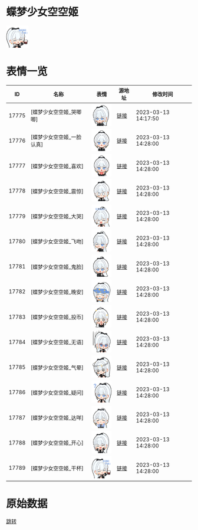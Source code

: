 # 蝶梦少女空空姬

<img src="./cover.png" height="60" alt="cover" />

# 表情一览

|ID|名称|表情|源地址|修改时间|
|----|----|----|----|----|
|17775|[蝶梦少女空空姬_哭唧唧]|<img src="./pic/017775_%5B蝶梦少女空空姬_哭唧唧%5D.png" height="60" alt="哭唧唧"/>|[链接](https://i0.hdslb.com/bfs/garb/da70728a9553a795edb920a96e085416457d3bb1.png)|2023-03-13 14:17:50|
|17776|[蝶梦少女空空姬_一脸认真]|<img src="./pic/017776_%5B蝶梦少女空空姬_一脸认真%5D.png" height="60" alt="一脸认真"/>|[链接](https://i0.hdslb.com/bfs/garb/04f5037a50147f87a8e5a1b28d680bed912732bb.png)|2023-03-13 14:28:00|
|17777|[蝶梦少女空空姬_喜欢]|<img src="./pic/017777_%5B蝶梦少女空空姬_喜欢%5D.png" height="60" alt="喜欢"/>|[链接](https://i0.hdslb.com/bfs/garb/ad1b96ae71540306b7bdab21d97d7455c8e8544e.png)|2023-03-13 14:28:00|
|17778|[蝶梦少女空空姬_震惊]|<img src="./pic/017778_%5B蝶梦少女空空姬_震惊%5D.png" height="60" alt="震惊"/>|[链接](https://i0.hdslb.com/bfs/garb/06bf6ee7cc57fc6485dfcce0cb24fb0c95ffd50b.png)|2023-03-13 14:28:00|
|17779|[蝶梦少女空空姬_大哭]|<img src="./pic/017779_%5B蝶梦少女空空姬_大哭%5D.png" height="60" alt="大哭"/>|[链接](https://i0.hdslb.com/bfs/garb/772241878233ac5a2c24f2143c5e3fde7520c649.png)|2023-03-13 14:28:00|
|17780|[蝶梦少女空空姬_飞吻]|<img src="./pic/017780_%5B蝶梦少女空空姬_飞吻%5D.png" height="60" alt="飞吻"/>|[链接](https://i0.hdslb.com/bfs/garb/6ae9b668a04a5d379956821200eded9e460c4614.png)|2023-03-13 14:28:00|
|17781|[蝶梦少女空空姬_鬼脸]|<img src="./pic/017781_%5B蝶梦少女空空姬_鬼脸%5D.png" height="60" alt="鬼脸"/>|[链接](https://i0.hdslb.com/bfs/garb/f8ebee3ee69890828d18dc97694d689654bc4a80.png)|2023-03-13 14:28:00|
|17782|[蝶梦少女空空姬_晚安]|<img src="./pic/017782_%5B蝶梦少女空空姬_晚安%5D.png" height="60" alt="晚安"/>|[链接](https://i0.hdslb.com/bfs/garb/e9b2bc634c460d965b7e14787bf2a23f466cb651.png)|2023-03-13 14:28:00|
|17783|[蝶梦少女空空姬_投币]|<img src="./pic/017783_%5B蝶梦少女空空姬_投币%5D.png" height="60" alt="投币"/>|[链接](https://i0.hdslb.com/bfs/garb/f0b117095a73c615b3c7eba94707f5ee022b3b13.png)|2023-03-13 14:28:00|
|17784|[蝶梦少女空空姬_无语]|<img src="./pic/017784_%5B蝶梦少女空空姬_无语%5D.png" height="60" alt="无语"/>|[链接](https://i0.hdslb.com/bfs/garb/0f679d90afd7946b5b4420e405c560dd65bf1ad9.png)|2023-03-13 14:28:00|
|17785|[蝶梦少女空空姬_气晕]|<img src="./pic/017785_%5B蝶梦少女空空姬_气晕%5D.png" height="60" alt="气晕"/>|[链接](https://i0.hdslb.com/bfs/garb/3e4117da2f30fd0a101090faea5d22b70c287616.png)|2023-03-13 14:28:00|
|17786|[蝶梦少女空空姬_疑问]|<img src="./pic/017786_%5B蝶梦少女空空姬_疑问%5D.png" height="60" alt="疑问"/>|[链接](https://i0.hdslb.com/bfs/garb/ac9c5a720516566d2ba75391b12cf697b0ae4d3b.png)|2023-03-13 14:28:00|
|17787|[蝶梦少女空空姬_达咩]|<img src="./pic/017787_%5B蝶梦少女空空姬_达咩%5D.png" height="60" alt="达咩"/>|[链接](https://i0.hdslb.com/bfs/garb/b9f09884762062e975ccc75b1444eb78f3a5f412.png)|2023-03-13 14:28:00|
|17788|[蝶梦少女空空姬_开心]|<img src="./pic/017788_%5B蝶梦少女空空姬_开心%5D.png" height="60" alt="开心"/>|[链接](https://i0.hdslb.com/bfs/garb/7143cb43390093a8e1169ba553a146839db609d3.png)|2023-03-13 14:28:00|
|17789|[蝶梦少女空空姬_干杯]|<img src="./pic/017789_%5B蝶梦少女空空姬_干杯%5D.png" height="60" alt="干杯"/>|[链接](https://i0.hdslb.com/bfs/garb/c4e1a5a984f6f1d486024672775bd5df31c24d1e.png)|2023-03-13 14:28:00|

# 原始数据

[跳转](./raw.json)

